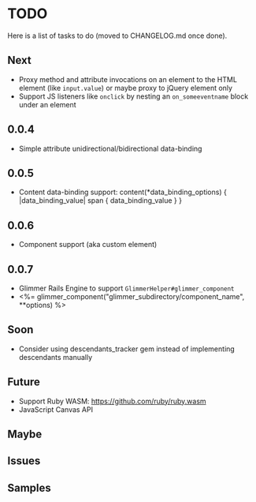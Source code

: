 # TODO

Here is a list of tasks to do (moved to CHANGELOG.md once done).

## Next

- Proxy method and attribute invocations on an element to the HTML element (like `input.value`) or maybe proxy to jQuery element only
- Support JS listeners like `onclick` by nesting an `on_someeventname` block under an element

## 0.0.4

- Simple attribute unidirectional/bidirectional data-binding

## 0.0.5

- Content data-binding support:
content(*data_binding_options) { |data_binding_value|
  span {
    data_binding_value
  }
}

## 0.0.6

- Component support (aka custom element)

## 0.0.7

- Glimmer Rails Engine to support `GlimmerHelper#glimmer_component`
- <%= glimmer_component("glimmer_subdirectory/component_name", **options) %>

## Soon

- Consider using descendants_tracker gem instead of implementing descendants manually

## Future

- Support Ruby WASM: https://github.com/ruby/ruby.wasm
- JavaScript Canvas API

## Maybe

## Issues

## Samples

